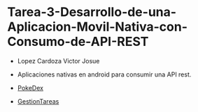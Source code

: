 # Tarea-3-Desarrollo-de-una-Aplicacion-Movil-Nativa-con-Consumo-de-API-REST
- Lopez Cardoza Victor Josue
- Aplicaciones nativas en android para consumir una API rest.

- [PokeDex](https://github.com/VictorCardoza18/PokeDex)
- [GestionTareas](https://github.com/VictorCardoza18/TasksApp)
